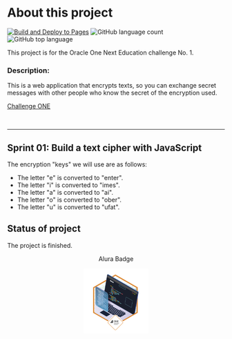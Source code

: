 # About this project
[![Build and Deploy to Pages](https://github.com/loo-kuhs/text-decipher/actions/workflows/static.yml/badge.svg?branch=master&event=push)](https://github.com/loo-kuhs/text-decipher/actions/workflows/static.yml)
![GitHub language count](https://img.shields.io/github/languages/count/loo-kuhs/text-decipher)
![GitHub top language](https://img.shields.io/github/languages/top/loo-kuhs/text-decipher?color=pink)

This project is for the Oracle One Next Education challenge No. 1.

### Description:

This is a web application that encrypts texts, so you can exchange secret messages with other people who know the secret of the encryption used.

[Challenge ONE](https://trello.com/c/fruTcqMC/7-sobre-el-desaf%C3%ADo)

<br>

---
## Sprint 01: Build a text cipher with JavaScript

The encryption "keys" we will use are as follows:

+ The letter "e" is converted to "enter".
+ The letter "i" is converted to "imes".
+ The letter "a" is converted to "ai".
+ The letter "o" is converted to "ober".
+ The letter "u" is converted to "ufat".

## Status of project

The project is finished.

<p align="center" >Alura Badge</p>

<p align="center" ><img style="width: 30%" src="./assets/images/cms_files_10224_1671210503Prancheta_3.png"/></p>
